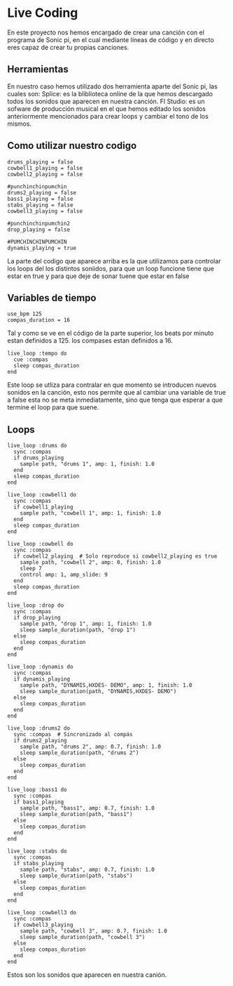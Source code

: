 # Live Coding

En este proyecto nos hemos encargado de crear una canción con el programa de Sonic pi, en el cual mediante líneas de código y en directo eres capaz de crear tu propias canciones.

## Herramientas

En nuestro caso hemos utilizado dos herramienta aparte del Sonic pi, las cuales son:
  Splice: es la bliblioteca online de la que hemos descargado todos los sonidos que aparecen en nuestra canción.
  Fl  Studio: es un sofware de producción musical en el que hemos editado los sonidos anteriormente mencionados para crear loops y cambiar el tono de los mismos.

## Como utilizar nuestro codigo

```rashberry
drums_playing = false
cowbell1_playing = false
cowbell2_playing = false

#punchinchinpumchin
drums2_playing = false
bass1_playing = false
stabs_playing = false
cowbell3_playing = false

#punchinchinpumchin2
drop_playing = false

#PUMCHINCHINPUMCHIN
dynamis_playing = true
```
La parte del codigo que aparece arriba es la que utilizamos para controlar los loops del los distintos soniidos, para que un loop funcione tiene que estar en true y para que deje de sonar tuene que estar en false

## Variables de tiempo
```rashberry
use_bpm 125
compas_duration = 16
```
Tal y como se ve en el código de la parte superior, los beats por minuto estan definidos a 125.
los compases estan definidos a 16.
```rashberry
live_loop :tempo do
  cue :compas  
  sleep compas_duration  
end
```
Este loop se utliza para contralar en que momento se introducen nuevos sonidos en la canción, esto nos permite que al cambiar una variable de true a false esta no se meta inmediatamente, sino que tenga que esperar a que termine el loop para que suene.
## Loops

```rashberry
live_loop :drums do
  sync :compas
  if drums_playing  
    sample path, "drums 1", amp: 1, finish: 1.0
  end
  sleep compas_duration
end

live_loop :cowbell1 do
  sync :compas  
  if cowbell1_playing  
    sample path, "cowbell 1", amp: 1, finish: 1.0
  end
  sleep compas_duration
end

live_loop :cowbell do
  sync :compas 
  if cowbell2_playing  # Solo reproduce si cowbell2_playing es true
    sample path, "cowbell 2", amp: 0, finish: 1.0
    sleep 7
    control amp: 1, amp_slide: 9
  end
  sleep compas_duration
end

live_loop :drop do
  sync :compas 
  if drop_playing  
    sample path, "drop 1", amp: 1, finish: 1.0  
    sleep sample_duration(path, "drop 1") 
  else
    sleep compas_duration  
  end
end

live_loop :dynamis do
  sync :compas  
  if dynamis_playing 
    sample path, "DYNAMIS,HXDES- DEMO", amp: 1, finish: 1.0  
    sleep sample_duration(path, "DYNAMIS,HXDES- DEMO") 
  else
    sleep compas_duration 
  end
end

live_loop :drums2 do
  sync :compas  # Sincronizado al compás
  if drums2_playing 
    sample path, "drums 2", amp: 0.7, finish: 1.0 
    sleep sample_duration(path, "drums 2") 
  else
    sleep compas_duration  
  end
end

live_loop :bass1 do
  sync :compas  
  if bass1_playing  
    sample path, "bass1", amp: 0.7, finish: 1.0  
    sleep sample_duration(path, "bass1")  
  else
    sleep compas_duration  
  end
end

live_loop :stabs do
  sync :compas  
  if stabs_playing  
    sample path, "stabs", amp: 0.7, finish: 1.0  
    sleep sample_duration(path, "stabs")  
  else
    sleep compas_duration 
  end
end

live_loop :cowbell3 do
  sync :compas  
  if cowbell3_playing 
    sample path, "cowbell 3", amp: 0.7, finish: 1.0 
    sleep sample_duration(path, "cowbell 3")  
  else
    sleep compas_duration  
  end
end
```
Estos son los sonidos que aparecen en nuestra canión.
